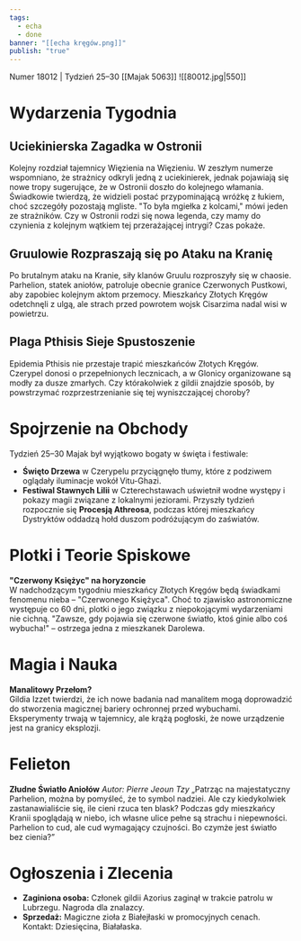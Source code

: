 ```yaml
---
tags:
  - echa
  - done
banner: "[[echa kręgów.png]]"
publish: "true"
---
```

Numer 18012 | Tydzień 25–30 [[Majak 5063]]
![[80012.jpg|550]]
# **Wydarzenia Tygodnia**
## **Uciekinierska Zagadka w Ostronii**  
Kolejny rozdział tajemnicy Więzienia na Więzieniu. W zeszłym numerze wspomniano, że strażnicy odkryli jedną z uciekinierek, jednak pojawiają się nowe tropy sugerujące, że w Ostronii doszło do kolejnego włamania. Świadkowie twierdzą, że widzieli postać przypominającą wróżkę z łukiem, choć szczegóły pozostają mgliste. "To była mgiełka z kolcami," mówi jeden ze strażników. Czy w Ostronii rodzi się nowa legenda, czy mamy do czynienia z kolejnym wątkiem tej przerażającej intrygi? Czas pokaże.
## **Gruulowie Rozpraszają się po Ataku na Kranię**  
Po brutalnym ataku na Kranie, siły klanów Gruulu rozproszyły się w chaosie. Parhelion, statek aniołów, patroluje obecnie granice Czerwonych Pustkowi, aby zapobiec kolejnym aktom przemocy. Mieszkańcy Złotych Kręgów odetchnęli z ulgą, ale strach przed powrotem wojsk Cisarzima nadal wisi w powietrzu.
## **Plaga Pthisis Sieje Spustoszenie**  
Epidemia Pthisis nie przestaje trapić mieszkańców Złotych Kręgów. Czerypel donosi o przepełnionych lecznicach, a w Glonicy organizowane są modły za dusze zmarłych. Czy którakolwiek z gildii znajdzie sposób, by powstrzymać rozprzestrzenianie się tej wyniszczającej choroby?
# **Spojrzenie na Obchody**
Tydzień 25–30 Majak był wyjątkowo bogaty w święta i festiwale:
- **Święto Drzewa** w Czerypelu przyciągnęło tłumy, które z podziwem oglądały iluminacje wokół Vitu-Ghazi.
- **Festiwal Stawnych Lilii** w Czterechstawach uświetnił wodne występy i pokazy magii związane z lokalnymi jeziorami.
Przyszły tydzień rozpocznie się **Procesją Athreosa**, podczas której mieszkańcy Dystryktów oddadzą hołd duszom podróżującym do zaświatów.
# **Plotki i Teorie Spiskowe**
**"Czerwony Księżyc" na horyzoncie**  
W nadchodzącym tygodniu mieszkańcy Złotych Kręgów będą świadkami fenomenu nieba – "Czerwonego Księżyca". Choć to zjawisko astronomiczne występuje co 60 dni, plotki o jego związku z niepokojącymi wydarzeniami nie cichną. "Zawsze, gdy pojawia się czerwone światło, ktoś ginie albo coś wybucha!" – ostrzega jedna z mieszkanek Darolewa.
# **Magia i Nauka**
**Manalitowy Przełom?**  
Gildia Izzet twierdzi, że ich nowe badania nad manalitem mogą doprowadzić do stworzenia magicznej bariery ochronnej przed wybuchami. Eksperymenty trwają w tajemnicy, ale krążą pogłoski, że nowe urządzenie jest na granicy eksplozji.
# **Felieton**
**Złudne Światło Aniołów**
_Autor: Pierre Jeoun Tzy_
„Patrząc na majestatyczny Parhelion, można by pomyśleć, że to symbol nadziei. Ale czy kiedykolwiek zastanawialiście się, ile cieni rzuca ten blask? Podczas gdy mieszkańcy Kranii spoglądają w niebo, ich własne ulice pełne są strachu i niepewności. Parhelion to cud, ale cud wymagający czujności. Bo czymże jest światło bez cienia?”
# **Ogłoszenia i Zlecenia**
- **Zaginiona osoba:** Członek gildii Azorius zaginął w trakcie patrolu w Lubrzegu. Nagroda dla znalazcy.
- **Sprzedaż:** Magiczne zioła z Białejłaski w promocyjnych cenach. Kontakt: Dziesięcina, Białałaska.